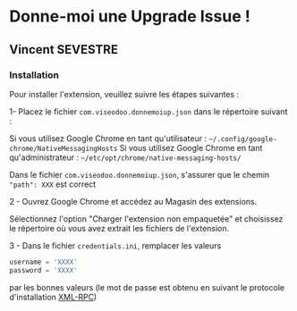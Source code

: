 # Donne-moi une Upgrade Issue !

## Vincent SEVESTRE

### Installation

Pour installer l'extension, veuillez suivre les étapes suivantes :

1- Placez le fichier `com.viseodoo.donnemoiup.json` dans le répertoire suivant :

Si vous utilisez Google Chrome en tant qu'utilisateur : `~/.config/google-chrome/NativeMessagingHosts` Si vous utilisez
Google Chrome en tant qu'administrateur : `~/etc/opt/chrome/native-messaging-hosts/`

Dans le fichier `com.viseodoo.donnemoiup.json`, s'assurer que le chemin `"path": XXX` est correct

2 - Ouvrez Google Chrome et accédez au Magasin des extensions.

Sélectionnez l'option "Charger l'extension non empaquetée" et choisissez le répertoire où vous avez extrait les fichiers
de l'extension.

3 - Dans le fichier `credentials.ini`, remplacer les valeurs

```python
username = 'XXXX'
password = 'XXXX'
```

par les bonnes valeurs (le mot de passe est obtenu en suivant le protocole d'installation
[XML-RPC](https://www.odoo.com/documentation/17.0/developer/reference/external_api.html))
